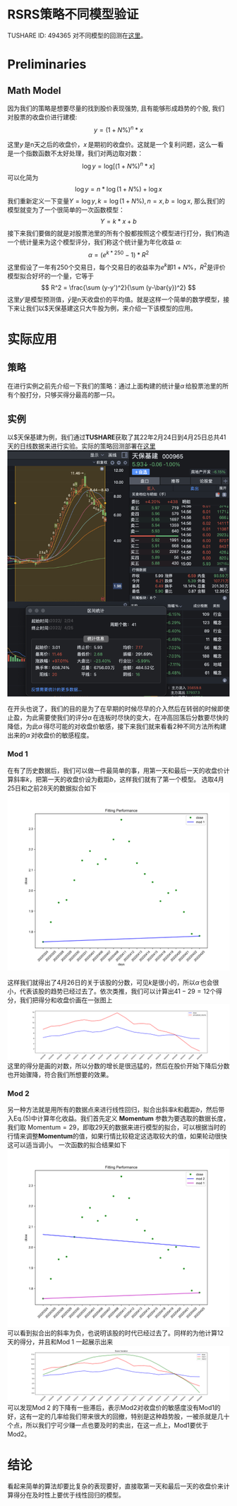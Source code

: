 # RSRS策略不同模型验证
TUSHARE ID: 494365
对不同模型的回测在[这里](https://www.joinquant.com/view/community/detail/05f09e4e904b67edfc1c28813dd7b8f2)。

# Preliminaries
## Math Model
因为我们的策略是想要尽量的找到股价表现强势, 且有能够形成趋势的个股, 我们对股票的收盘价进行建模: 
$$y = (1+N\%)^n*x$$

这里$y\,$是n天之后的收盘价，$x\,$是期初的收盘价。这就是一个复利问题，这么一看是一个指数函数不太好处理，我们对两边取对数：
$$\log y =\mathrm{log}[(1+N\%)^n*x]$$
可以化简为
$$\log y = n*\log(1+N\%) + \log x$$
我们重新定义一下变量$Y = \log y, k = \log (1+N\%), n = x, b = \log x$, 那么我们的模型就变为了一个很简单的一次函数模型：
$$
Y = k*x+b
$$
接下来我们要做的就是对股票池里的所有个股都按照这个模型进行打分，我们构造一个统计量来为这个模型评分，我们称这个统计量为年化收益 $\alpha$:
$$
\alpha=(e^{k*250} - 1) * R^2
$$
这里假设了一年有250个交易日，每个交易日的收益率为$e^k$即$1+N\%$，$R^2$是评价模型拟合好坏的一个量，它等于
$$
R^2 = \frac{\sum (y-y')^2}{\sum (y-\bar{y})^2}
$$
这里$y'$是模型预测值，$\bar{y}$是n天收盘价的平均值。就是这样一个简单的数学模型，接下来让我们以\$天保基建这只大牛股为例，来介绍一下该模型的应用。
# 实际应用
## 策略
在进行实例之前先介绍一下我们的策略：通过上面构建的统计量$\alpha\,$给股票池里的所有个股打分，只够买得分最高的那一只。
## 实例
以\$天保基建为例，我们通过**TUSHARE**获取了其22年2月24日到4月25日总共41天的日线数据来进行实验。实际的策略回测部署在[这里](https://www.joinquant.com/view/community/detail/37894)
![000965.png](r2TEMbQEf-000965.png)

在开头也说了，我们的目的是为了在早期的时候尽早的介入然后在转弱的时候即使止盈，为此需要使我们的评分$\alpha\,$在连板时尽快的变大，在冲高回落后分数要尽快的降低，为此$\alpha\,$得尽可能的对收盘价敏感，接下来我们就来看看2种不同方法所构建出来的$\alpha\,$对收盘价的敏感程度。
### Mod 1
在有了历史数据后，我们可以做一件最简单的事，用第一天和最后一天的收盘价计算斜率*k*，把第一天的收盘价设为截距*b*，这样我们就有了第一个模型。
选取4月25日和之前28天的数据拟合如下
![fitting_performance.png](HaU_F-5EF-fitting_performance.png)

这样我们就得出了4月26日的关于该股的分数，可见*k*是很小的，所以$\alpha\,$也会很小，代表该股的趋势已经过去了。依次类推，我们可以计算出$41-29=12$个得分，我们把得分和收盘价画在一张图上
![annualized_returns](j8SWEgEnZ-annualized_returns.png)
这里的得分是画的对数，所以分数的增长是很迅猛的，然后在股价开始下降后分数也开始骤降，符合我们所想要的效果。

### Mod 2
另一种方法就是用所有的数据点来进行线性回归，拟合出斜率*k*和截距*b*，然后带入Eq.(5)中计算年化收益。我们首先定义 **Momentum** 参数为要选取的数据长度，我们取 $\mathrm{Momentum}=29$，即取29天的数据来进行模型的拟合，可以根据当时的行情来调整**Momentum**的值，如果行情比较稳定这选取较大的值，如果轮动很快这可以适当调小。
一次函数的拟合结果如下
![fitting_performance2.png](QvBiSAw9r-fitting_performance2.png)
可以看到拟合出的斜率为负，也说明该股的时代已经过去了。同样的为他计算12天的得分，并且和Mod 1 一起展示出来
![score_variation.png](keoeUGvpc-score_variation.png)
可以发现Mod 2 的下降有一些滞后，表示Mod2对收盘价的敏感度没有Mod1的好，这有一定的几率给我们带来很大的回撤，特别是这种趋势股，一被杀就是几十个点，所以我们宁可少赚一点也要及时的卖出，在这一点上，Mod1要优于Mod2。

# 结论
看起来简单的算法却要比复杂的表现要好，直接取第一天和最后一天的收盘价来计算得分在及时性上要优于线性回归的模型。
